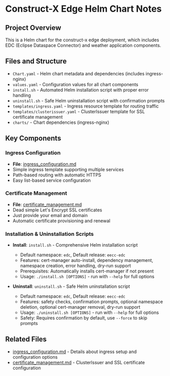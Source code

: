 # Construct-X Edge Helm Chart Notes

## Project Overview
This is a Helm chart for the construct-x edge deployment, which includes EDC (Eclipse Dataspace Connector) and weather application components.

## Files and Structure
- `Chart.yaml` - Helm chart metadata and dependencies (includes ingress-nginx)
- `values.yaml` - Configuration values for all chart components
- `install.sh` - Automated Helm installation script with proper error handling
- `uninstall.sh` - Safe Helm uninstallation script with confirmation prompts
- `templates/ingress.yaml` - Ingress resource template for routing traffic
- `templates/clusterissuer.yaml` - ClusterIssuer template for SSL certificate management
- `charts/` - Chart dependencies (ingress-nginx)

## Key Components

### Ingress Configuration
- **File**: [ingress_configuration.md](ingress_configuration.md)
- Simple ingress template supporting multiple services
- Path-based routing with automatic HTTPS
- Easy list-based service configuration

### Certificate Management
- **File**: [certificate_management.md](certificate_management.md)
- Dead simple Let's Encrypt SSL certificates
- Just provide your email and domain
- Automatic certificate provisioning and renewal

### Installation & Uninstallation Scripts
- **Install**: `install.sh` - Comprehensive Helm installation script
  - Default namespace: `edc`, Default release: `eecc-edc`
  - Features: cert-manager auto-install, dependency management, namespace creation, error handling, dry-run support
  - Prerequisites: Automatically installs cert-manager if not present
  - Usage: `./install.sh [OPTIONS]` - run with `--help` for full options

- **Uninstall**: `uninstall.sh` - Safe Helm uninstallation script
  - Default namespace: `edc`, Default release: `eecc-edc`
  - Features: safety checks, confirmation prompts, optional namespace deletion, optional cert-manager removal, dry-run support
  - Usage: `./uninstall.sh [OPTIONS]` - run with `--help` for full options
  - Safety: Requires confirmation by default, use `--force` to skip prompts

## Related Files
- [ingress_configuration.md](ingress_configuration.md) - Details about ingress setup and configuration options
- [certificate_management.md](certificate_management.md) - ClusterIssuer and SSL certificate configuration
